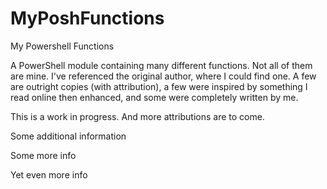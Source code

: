 # MyPoshFunctions
My Powershell Functions

A PowerShell module containing many different functions. Not all of them are mine. I've referenced the original author, where I
could find one. A few are outright copies (with attribution), a few were inspired by something I read online then enhanced, 
and some were completely written by me.

This is a work in progress. And more attributions are to come.

Some additional information

Some more info

Yet even more info
